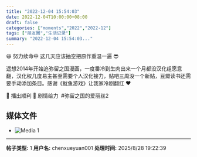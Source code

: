 ```yaml
---
title: "2022-12-04 15:54:03"
date: 2022-12-04T10:00:00+08:00
draft: false
categories: ["moments","2022","2022-12"]
tags: ["朋友圈","生活记录"]
summary: "2022-12-04 15:54:03..."
---
```


😃 努力续命中
这几天应该抽空把原作重温一遍 😎

遥想2014年开始追弥留之国漫画，一度番冷到生肉出来一个月都没汉化组愿意翻，汉化权几度易主甚至需要个人汉化接力，贴吧三周没一个新贴，豆瓣读书还需要手动添加条目。感谢《鱿鱼游戏》让我家冷剧翻红 ❤️

🙏 播出顺利
🙏 剧情给力
​
​#弥留之国的爱丽丝2

## 媒体文件

- ![Media 1](/Moments/photos/2022-12-04/202212041554030.jpg)

---

**帖子类型:** 1
**用户名:** chenxueyuan001
**处理时间:** 2025/8/28 19:22:39